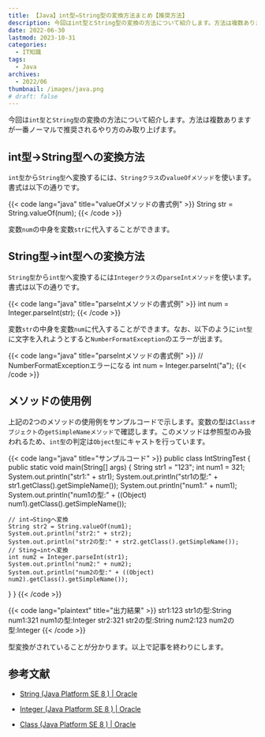 ```yaml
---
title: 【Java】int型⇔String型の変換方法まとめ【推奨方法】
description: 今回はint型とString型の変換の方法について紹介します。方法は複数ありますが一番ノーマルで推奨されるやり方のみ取り上げます。
date: 2022-06-30
lastmod: 2023-10-31
categories: 
  - IT知識
tags: 
  - Java
archives: 
  - 2022/06
thumbnail: /images/java.png
# draft: false
---
```


今回は`int型`と`String型`の変換の方法について紹介します。方法は複数ありますが一番ノーマルで推奨されるやり方のみ取り上げます。

## int型→String型への変換方法

`int型`から`String型`へ変換するには、`Stringクラス`の`valueOfメソッド`を使います。書式は以下の通りです。

{{< code lang="java" title="valueOfメソッドの書式例" >}}
String str = String.valueOf(num);
{{< /code >}}

変数`num`の中身を変数`str`に代入することができます。

## String型→int型への変換方法

`String型`から`int型`へ変換するには`Integerクラス`の`parseIntメソッド`を使います。書式は以下の通りです。

{{< code lang="java" title="parseIntメソッドの書式例" >}}
int num = Integer.parseInt(str);
{{< /code >}}

変数`str`の中身を変数`num`に代入することができます。なお、以下のように`int型`に文字を入れようとすると`NumberFormatException`のエラーが出ます。

{{< code lang="java" title="parseIntメソッドの書式例" >}}
// NumberFormatExceptionエラーになる
int num = Integer.parseInt("a");
{{< /code >}}

## メソッドの使用例

上記の2つのメソッドの使用例をサンプルコードで示します。変数の型は`Classオブジェクト`の`getSimpleNameメソッド`で確認します。このメソッドは参照型のみ扱われるため、`int型`の判定は`Object型`にキャストを行っています。

{{< code lang="java" title="サンプルコード" >}}
public class IntStringTest {
  public static void main(String[] args) {
    String str1 = "123";
    int num1 = 321;
    System.out.println("str1:" + str1);
    System.out.println("str1の型:" + str1.getClass().getSimpleName());
    System.out.println("num1:" + num1);
    System.out.println("num1の型:" + ((Object) num1).getClass().getSimpleName());

    // int→Stingへ変換
    String str2 = String.valueOf(num1);
    System.out.println("str2:" + str2);
    System.out.println("str2の型:" + str2.getClass().getSimpleName());
    // Sting→intへ変換
    int num2 = Integer.parseInt(str1);
    System.out.println("num2:" + num2);
    System.out.println("num2の型:" + ((Object) num2).getClass().getSimpleName());
  }
}
{{< /code >}}

{{< code lang="plaintext" title="出力結果" >}}
str1:123
str1の型:String
num1:321
num1の型:Integer
str2:321
str2の型:String
num2:123
num2の型:Integer
{{< /code >}}

型変換がされていることが分かります。以上で記事を終わりにします。

## 参考文献

* [String (Java Platform SE 8 ) | Oracle](https://docs.oracle.com/javase/jp/8/docs/api/java/lang/String.html)

* [Integer (Java Platform SE 8 ) | Oracle](https://docs.oracle.com/javase/jp/8/docs/api/java/lang/Integer.html)

* [Class (Java Platform SE 8 ) | Oracle](https://docs.oracle.com/javase/jp/8/docs/api/java/lang/Class.html)